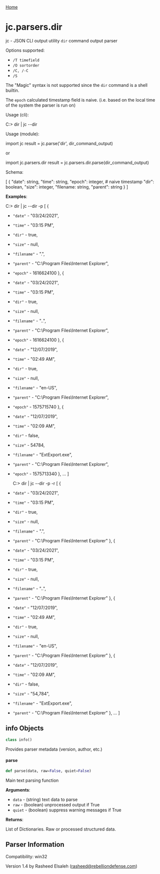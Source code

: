 [Home](https://kellyjonbrazil.github.io/jc/)
<a id="jc.parsers.dir"></a>

# jc.parsers.dir

jc - JSON CLI output utility `dir` command output parser

Options supported:
- `/T timefield`
- `/O sortorder`
- `/C, /-C`
- `/S`

The "Magic" syntax is not supported since the `dir` command is a shell
builtin.

The `epoch` calculated timestamp field is naive. (i.e. based on the local
time of the system the parser is run on)

Usage (cli):

C:> dir | jc --dir

Usage (module):

import jc
result = jc.parse('dir', dir_command_output)

or

import jc.parsers.dir
result = jc.parsers.dir.parse(dir_command_output)

Schema:

[
{
"date":         string,
"time":         string,
"epoch":        integer,    # naive timestamp
"dir":          boolean,
"size":         integer,
"filename:      string,
"parent":       string
}
]

**Examples**:

  
  C:> dir | jc --dir -p
  [
  {
- `"date"` - "03/24/2021",
- `"time"` - "03:15 PM",
- `"dir"` - true,
- `"size"` - null,
- `"filename"` - ".",
- `"parent"` - "C:\\Program Files\\Internet Explorer",
- `"epoch"` - 1616624100
  },
  {
- `"date"` - "03/24/2021",
- `"time"` - "03:15 PM",
- `"dir"` - true,
- `"size"` - null,
- `"filename"` - "..",
- `"parent"` - "C:\\Program Files\\Internet Explorer",
- `"epoch"` - 1616624100
  },
  {
- `"date"` - "12/07/2019",
- `"time"` - "02:49 AM",
- `"dir"` - true,
- `"size"` - null,
- `"filename"` - "en-US",
- `"parent"` - "C:\\Program Files\\Internet Explorer",
- `"epoch"` - 1575715740
  },
  {
- `"date"` - "12/07/2019",
- `"time"` - "02:09 AM",
- `"dir"` - false,
- `"size"` - 54784,
- `"filename"` - "ExtExport.exe",
- `"parent"` - "C:\\Program Files\\Internet Explorer",
- `"epoch"` - 1575713340
  },
  ...
  ]
  
  C:> dir | jc --dir -p -r
  [
  {
- `"date"` - "03/24/2021",
- `"time"` - "03:15 PM",
- `"dir"` - true,
- `"size"` - null,
- `"filename"` - ".",
- `"parent"` - "C:\\Program Files\\Internet Explorer"
  },
  {
- `"date"` - "03/24/2021",
- `"time"` - "03:15 PM",
- `"dir"` - true,
- `"size"` - null,
- `"filename"` - "..",
- `"parent"` - "C:\\Program Files\\Internet Explorer"
  },
  {
- `"date"` - "12/07/2019",
- `"time"` - "02:49 AM",
- `"dir"` - true,
- `"size"` - null,
- `"filename"` - "en-US",
- `"parent"` - "C:\\Program Files\\Internet Explorer"
  },
  {
- `"date"` - "12/07/2019",
- `"time"` - "02:09 AM",
- `"dir"` - false,
- `"size"` - "54,784",
- `"filename"` - "ExtExport.exe",
- `"parent"` - "C:\\Program Files\\Internet Explorer"
  },
  ...
  ]

<a id="jc.parsers.dir.info"></a>

## info Objects

```python
class info()
```

Provides parser metadata (version, author, etc.)

<a id="jc.parsers.dir.parse"></a>

#### parse

```python
def parse(data, raw=False, quiet=False)
```

Main text parsing function

**Arguments**:

  
- `data` - (string)  text data to parse
- `raw` - (boolean) unprocessed output if True
- `quiet` - (boolean) suppress warning messages if True
  

**Returns**:

  
  List of Dictionaries. Raw or processed structured data.

## Parser Information
Compatibility:  win32

Version 1.4 by Rasheed Elsaleh (rasheed@rebelliondefense.com)
